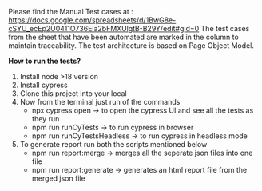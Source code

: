 
Please find the Manual Test cases at :  https://docs.google.com/spreadsheets/d/1BwG8e-cSYU_ecEp2U0411O736Ela2bFMXUlgtB-B29Y/edit#gid=0
The test cases from the sheet that have been automated are marked in the column to maintain traceability. The test architecture is based on Page Object Model.

**How to run the tests?**

1. Install node >18 version
2. Install cypress
3. Clone this project into your local
4. Now from the terminal just run of the commands
      - npx cypress open -> to open the cypress UI and see all the tests as they run
      - npm run runCyTests -> to run cypress in browser
      - npm run runCyTestsHeadless -> to run cypress in headless mode
5. To generate report run both the scripts mentioned below
      - npm run report:merge -> merges all the seperate json files into one file
      - npm run report:generate -> generates an html report file from the merged json file 
